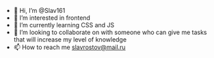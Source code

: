 - 👋 Hi, I’m @Slav161
- 👀 I’m interested in frontend
- 🌱 I’m currently learning CSS and JS
- 💞️ I’m looking to collaborate on with someone who can give me tasks that will increase my level of knowledge
- 📫 How to reach me slavrostov@mail.ru

<!---
Slav161/Slav161 is a ✨ special ✨ repository because its `README.md` (this file) appears on your GitHub profile.
You can click the Preview link to take a look at your changes.
--->
